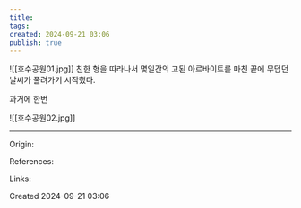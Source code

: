 ```yaml
---
title: 
tags: 
created: 2024-09-21 03:06
publish: true
---
```

![[호수공원01.jpg]]
친한 형을 따라나서 몇일간의 고된 아르바이트를 마친 끝에 무덥던 날씨가 풀려가기 시작했다.

과거에 한번 

![[호수공원02.jpg]]

---
Origin: 

References: 

Links: 

Created 2024-09-21 03:06